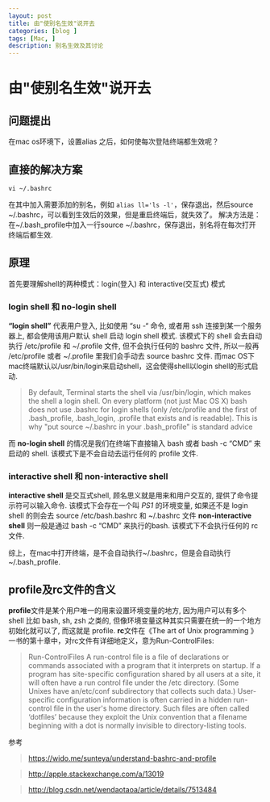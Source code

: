 ```yaml
---
layout: post
title: 由"使别名生效"说开去
categories: [blog ]
tags: [Mac, ]
description: 别名生效及其讨论
---
```


# 由"使别名生效"说开去

## 问题提出

在mac os环境下，设置alias 之后，如何使每次登陆终端都生效呢？

## 直接的解决方案

```
vi ~/.bashrc
```
在其中加入需要添加的别名，例如 ```alias ll='ls -l'```，保存退出，然后source ~/.bashrc，可以看到生效后的效果，但是重启终端后，就失效了。
解决方法是：在~/.bash_profile中加入一行source ~/.bashrc，保存退出，别名将在每次打开终端后都生效.

## 原理

首先要理解shell的两种模式：login(登入) 和 interactive(交互式) 模式

### login shell 和 no-login shell
**“login shell”** 代表用户登入, 比如使用 “su -“ 命令, 或者用 ssh 连接到某一个服务器上, 都会使用该用户默认 shell 启动 login shell 模式.
该模式下的 shell 会去自动执行 /etc/profile 和 ~/.profile 文件, 但不会执行任何的 bashrc 文件, 所以一般再 /etc/profile 或者 ~/.profile 里我们会手动去 source bashrc 文件.
而mac OS下mac终端默认以/usr/bin/login来启动shell，这会使得shell以login shell的形式启动.

> By default, Terminal starts the shell via /usr/bin/login, which makes the shell a login shell. On every platform (not just Mac OS X) bash does not use .bashrc for login shells (only /etc/profile and the first of .bash_profile, .bash_login, .profile that exists and is readable). This is why "put source ~/.bashrc in your .bash_profile" is standard advice

而 **no-login shell** 的情况是我们在终端下直接输入 bash 或者 bash -c “CMD” 来启动的 shell.
该模式下是不会自动去运行任何的 profile 文件.

### interactive shell 和 non-interactive shell
**interactive shell** 是交互式shell, 顾名思义就是用来和用户交互的, 提供了命令提示符可以输入命令.
该模式下会存在一个叫 _PS1_ 的环境变量, 如果还不是 login shell 的则会去 source /etc/bash.bashrc 和 ~/.bashrc 文件
**non-interactive shell** 则一般是通过 bash -c “CMD” 来执行的bash.
该模式下不会执行任何的 rc 文件.

综上，在mac中打开终端，是不会自动执行~/.bashrc，但是会自动执行~/.bash_profile.

## profile及rc文件的含义
**profile**文件是某个用户唯一的用来设置环境变量的地方, 因为用户可以有多个 shell 比如 bash, sh, zsh 之类的, 但像环境变量这种其实只需要在统一的一个地方初始化就可以了, 而这就是 profile.
**rc**文件在《The art of Unix programming 》一书的第十章中，对rc文件有详细地定义，意为Run-ControlFiles:

> Run-ControlFiles
  A run-control file is a file of declarations or commands associated with a program that it interprets on startup. If a program has site-specific configuration shared by all users at a site, it will often have a run control file under the /etc directory. (Some Unixes have an/etc/conf subdirectory that collects such data.)
  User-specific configuration information is often carried in a hidden run-control file in the user's home directory. Such files are often called ‘dotfiles’ because they exploit the Unix convention that a filename beginning with a dot is normally invisible to directory-listing tools.
       
参考

> https://wido.me/sunteya/understand-bashrc-and-profile

> http://apple.stackexchange.com/a/13019

> http://blog.csdn.net/wendaotaoa/article/details/7513484
